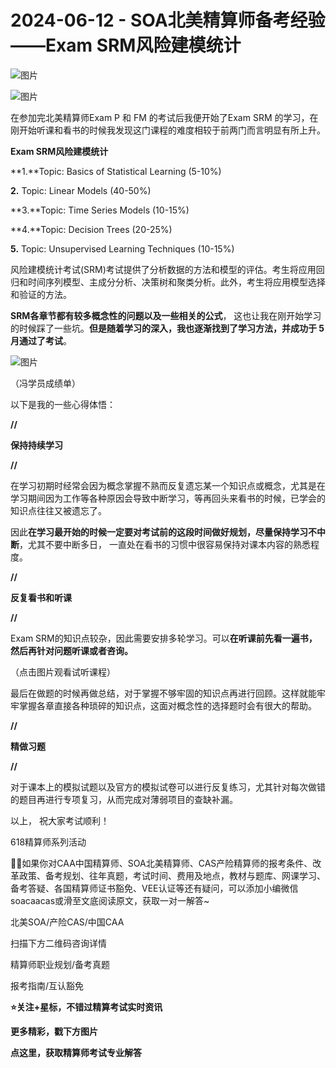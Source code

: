 # 2024-06-12 - SOA北美精算师备考经验——Exam SRM风险建模统计

![图片](https://mmbiz.qpic.cn/mmbiz_jpg/mK3FpI9af4kg4PH3You8v1p2s4zAl35ZxNnxg0MdNmVTvH2IJcatox7FnBcNAnYE4JN8ZPBDeK1yLvRwqaptmA/640?wx_fmt=jpeg&wxfrom=5&wx_lazy=1&wx_co=1&tp=webp)

![图片](https://mmbiz.qpic.cn/mmbiz_gif/mK3FpI9af4kg4PH3You8v1p2s4zAl35ZQkpnCFrL4sxibTsCHduia44N0WRpw0ibe62rGfxowYB0ZzQROPDAlhh3Q/640?wx_fmt=gif&wxfrom=5&wx_lazy=1&tp=webp)

在参加完北美精算师Exam P 和 FM 的考试后我便开始了Exam SRM 的学习，在刚开始听课和看书的时候我发现这门课程的难度相较于前两门而言明显有所上升。

**Exam SRM风险建模统计**

**1.**Topic: Basics of Statistical Learning (5-10%)

**2.** Topic: Linear Models (40-50%)

**3.**Topic: Time Series Models (10-15%)

**4.**Topic: Decision Trees (20-25%)

**5.** Topic: Unsupervised Learning Techniques (10-15%)

风险建模统计考试(SRM)考试提供了分析数据的方法和模型的评估。考生将应用回归和时间序列模型、主成分分析、决策树和聚类分析。此外，考生将应用模型选择和验证的方法。

**SRM各章节都有较多概念性的问题以及一些相关的公式**， 这也让我在刚开始学习的时候踩了一些坑。**但是随着学习的深入，我也逐渐找到了学习方法，并成功于 5 月通过了考试**。

![图片](https://mmbiz.qpic.cn/sz_mmbiz_png/mK3FpI9af4kTEFHGwdlbbaDCicaAmG8IoZVCMBZFzSZhJZmJDkVtLpnBOC5LTvtLWKqRRTVCic6gLLhgUVVskwLw/640?wx_fmt=png&from=appmsg&tp=webp&wxfrom=5&wx_lazy=1)

（冯学员成绩单）

以下是我的一些心得体悟：

**//**

**保持持续学习**

**//**

在学习初期时经常会因为概念掌握不熟而反复遗忘某一个知识点或概念，尤其是在学习期间因为工作等各种原因会导致中断学习，等再回头来看书的时候，已学会的知识点往往又被遗忘了。

因此**在学习最开始的时候一定要对考试前的这段时间做好规划，尽量保持学习不中断**，尤其不要中断多日， 一直处在看书的习惯中很容易保持对课本内容的熟悉程度。

  

**//**

**反复看书和听课**

**//**

Exam SRM的知识点较杂，因此需要安排多轮学习。可以**在听课前先看一遍书，然后再针对问题听课或者咨询。**




（点击图片观看试听课程）

最后在做题的时候再做总结，对于掌握不够牢固的知识点再进行回顾。这样就能牢牢掌握各章直接各种琐碎的知识点，这面对概念性的选择题时会有很大的帮助。

**//**

**精做习题**

**//**

对于课本上的模拟试题以及官方的模拟试卷可以进行反复练习，尤其针对每次做错的题目再进行专项复习，从而完成对薄弱项目的查缺补漏。


  

以上， 祝大家考试顺利！

618精算师系列活动




💁‍♀️如果你对CAA中国精算师、SOA北美精算师、CAS产险精算师的报考条件、改革政策、备考规划、往年真题，考试时间、费用及地点，教材与题库、网课学习、备考答疑、各国精算师证书豁免、VEE认证等还有疑问，可以添加小编微信soacaacas或滑至文底阅读原文，获取一对一解答~

北美SOA/产险CAS/中国CAA

扫描下方二维码咨询详情


精算师职业规划/备考真题

报考指南/互认豁免

**⭐关注+星标，不错过精算考试实时资讯**



**更多精彩，戳下方图片**


[](http://mp.weixin.qq.com/s?__biz=Mzg5ODgxNDE0NQ==&mid=2247499489&idx=1&sn=28bc71f9486a17b4e2a1e8576252b8af&chksm=c05e674ff729ee59dc54a8f5e5fdeacd3fa24632cb9fea93f694e23708dddce948576251acd3&scene=21#wechat_redirect)

[](http://mp.weixin.qq.com/s?__biz=Mzg5ODgxNDE0NQ==&mid=2247498943&idx=1&sn=5bce19bec0ad4273adf76176e0f511af&chksm=c05e6511f729ec074f2cfb8bf9ce06b7a2eb71bbbc70450c89e265774c37dfc5db1c6534d7bb&scene=21#wechat_redirect)

[](http://mp.weixin.qq.com/s?__biz=Mzg5ODgxNDE0NQ==&mid=2247499760&idx=1&sn=16dd1f8015b2fdf0d3f5c47ddf2fcace&chksm=c05e665ef729ef4854ae8257ec868b9532dcfb6820e0234ab54e19cc8c68e8eb7ecffbcb5525&scene=21#wechat_redirect)

[](http://mp.weixin.qq.com/s?__biz=Mzg5ODgxNDE0NQ==&mid=2247498518&idx=1&sn=bad02502a37ffc8531b5fd7f7cf952fe&chksm=c05e62b8f729ebaef2b92ff18af0a0407edb1421c3392c037361ad4a0ddda6c44bfea8e77254&scene=21#wechat_redirect)




**点这里，获取精算师考试专业解答**
